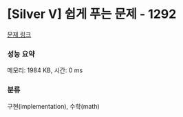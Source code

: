 # [Silver V] 쉽게 푸는 문제 - 1292 

[문제 링크](https://www.acmicpc.net/problem/1292) 

### 성능 요약

메모리: 1984 KB, 시간: 0 ms

### 분류

구현(implementation), 수학(math)


